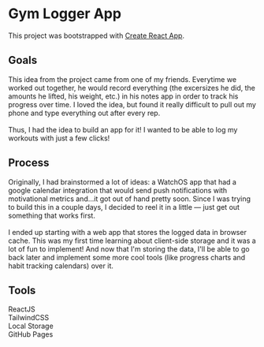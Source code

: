 # Gym Logger App

This project was bootstrapped with [Create React App](https://github.com/facebook/create-react-app).

## Goals

This idea from the project came from one of my friends. Everytime we worked out together, he would record everything (the excersizes he did, the amounts he lifted, his weight, etc.) in his notes app in order to track his progress over time. I loved the idea, but found it really difficult to pull out my phone and type everything out after every rep. <br />
<br />
Thus, I had the idea to build an app for it! I wanted to be able to log my workouts with just a few clicks!

## Process

Originally, I had brainstormed a lot of ideas: a WatchOS app that had a google calendar integration that would send push notifications with motivational metrics and...it got out of hand pretty soon. Since I was trying to build this in a couple days, I decided to reel it in a little — just get out something that works first.
<br />
<br />
I ended up starting with a web app that stores the logged data in browser cache. This was my first time learning about client-side storage and it was a lot of fun to implement! And now that I'm storing the data, I'll be able to go back later and implement some more cool tools (like progress charts and habit tracking calendars) over it.

## Tools

ReactJS <br />
TailwindCSS <br />
Local Storage <br />
GitHub Pages <br />
